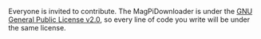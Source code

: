 Everyone is invited to contribute. 
The MagPiDownloader is under the [GNU General Public License v2.0](https://github.com/joergi/MagPiDownloader/blob/master/LICENSE), so every line of code you write will be under the same license.
